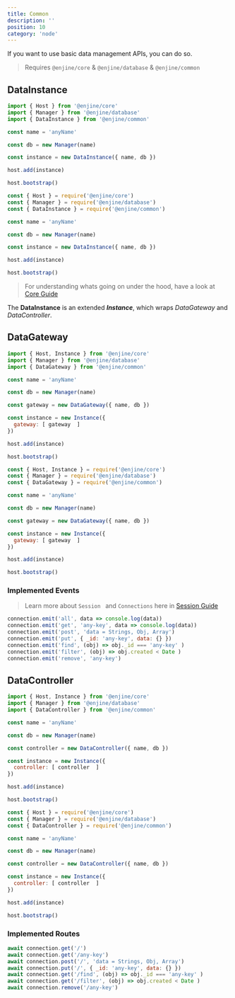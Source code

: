 ```yaml
---
title: Common
description: ''
position: 10
category: 'node'
---
```


If you want to use basic data management APIs, you can do so.

> Requires `@enjine/core` & `@enjine/database` & `@enjine/common`

## DataInstance

<code-group>
  <code-block label="es6" active>

  ```js
  import { Host } from '@enjine/core'
  import { Manager } from '@enjine/database'
  import { DataInstance } from '@enjine/common'

  const name = 'anyName'

  const db = new Manager(name)

  const instance = new DataInstance({ name, db })

  host.add(instance)

  host.bootstrap()
  ```

  </code-block>
  <code-block label="commonjs">

  ```js
  const { Host } = require('@enjine/core')
  const { Manager } = require('@enjine/database')
  const { DataInstance } = require('@enjine/common')

  const name = 'anyName'

  const db = new Manager(name)

  const instance = new DataInstance({ name, db })

  host.add(instance)

  host.bootstrap()
  ```

  </code-block>
</code-group>

> For understanding whats going on under the hood, have a look at [Core Guide](/guide/core#instance)

The **DataInstance** is an extended ***Instance***, which wraps *DataGateway* and *DataController*.

## DataGateway

<code-group>
  <code-block label="es6" active>

  ```js
  import { Host, Instance } from '@enjine/core'
  import { Manager } from '@enjine/database'
  import { DataGateway } from '@enjine/common'

  const name = 'anyName'

  const db = new Manager(name)

  const gateway = new DataGateway({ name, db })

  const instance = new Instance({
    gateway: [ gateway  ]
  })

  host.add(instance)

  host.bootstrap()
  ```

  </code-block>
  <code-block label="commonjs">

  ```js
  const { Host, Instance } = require('@enjine/core')
  const { Manager } = require('@enjine/database')
  const { DataGateway } = require('@enjine/common')

  const name = 'anyName'

  const db = new Manager(name)

  const gateway = new DataGateway({ name, db })

  const instance = new Instance({
    gateway: [ gateway  ]
  })

  host.add(instance)

  host.bootstrap()
  ```

  </code-block>
</code-group>

### Implemented Events

> Learn more about `Session ` and `Connections` here in [Session Guide](/guide/session)

```js
connection.emit('all', data => console.log(data))
connection.emit('get', 'any-key', data => console.log(data))
connection.emit('post', 'data = Strings, Obj, Array')
connection.emit('put', { _id: 'any-key', data: {} })
connection.emit('find', (obj) => obj._id === 'any-key' )
connection.emit('filter', (obj) => obj.created < Date )
connection.emit('remove', 'any-key')
```

## DataController

<code-group>
  <code-block label="es6" active>

  ```js
  import { Host, Instance } from '@enjine/core'
  import { Manager } from '@enjine/database'
  import { DataController } from '@enjine/common'

  const name = 'anyName'

  const db = new Manager(name)

  const controller = new DataController({ name, db })

  const instance = new Instance({
    controller: [ controller  ]
  })

  host.add(instance)

  host.bootstrap()
  ```

  </code-block>
  <code-block label="commonjs">

  ```js
  const { Host } = require('@enjine/core')
  const { Manager } = require('@enjine/database')
  const { DataController } = require('@enjine/common')

  const name = 'anyName'

  const db = new Manager(name)

  const controller = new DataController({ name, db })

  const instance = new Instance({
    controller: [ controller  ]
  })

  host.add(instance)

  host.bootstrap()
  ```

  </code-block>
</code-group>

### Implemented Routes

```js
await connection.get('/')
await connection.get('/any-key')
await connection.post('/', 'data = Strings, Obj, Array')
await connection.put('/', { _id: 'any-key', data: {} })
await connection.get('/find', (obj) => obj._id === 'any-key' )
await connection.get('/filter', (obj) => obj.created < Date )
await connection.remove('/any-key')
```
<!--
## AuthInstance

> Coming soon

## AuthGateway

> Coming soon

## AuthController

> Coming soon

## MediaInstance

> Coming soon

## MediaGateway

> Coming soon

## MediaController

> Coming soon -->

